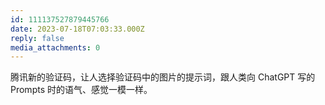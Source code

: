 ```yaml
---
id: 111137527879445766
date: 2023-07-18T07:03:33.000Z
reply: false
media_attachments: 0
---
```


腾讯新的验证码，让人选择验证码中的图片的提示词，跟人类向 ChatGPT 写的 Prompts 时的语气、感觉一模一样。


